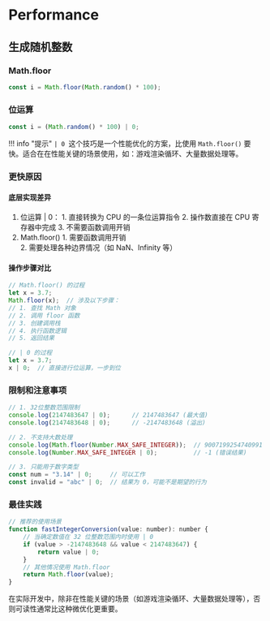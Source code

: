 # Performance

## 生成随机整数

### Math.floor

```js
const i = Math.floor(Math.random() * 100);
```

### 位运算

```js
const i = (Math.random() * 100) | 0;
```

!!! info "提示"
	`| 0 `这个技巧是一个性能优化的方案，比使用 `Math.floor()` 要快。适合在在性能关键的场景使用，如：游戏渲染循环、大量数据处理等。

### 更快原因

#### 底层实现差异

  1. 位运算 | 0：
    1. 直接转换为 CPU 的一条位运算指令
    2. 操作数直接在 CPU 寄存器中完成
    3. 不需要函数调用开销
  2. Math.floor()
    1. 需要函数调用开销  
    2. 需要处理各种边界情况（如 NaN、Infinity 等）

#### 操作步骤对比

```js
// Math.floor() 的过程
let x = 3.7;
Math.floor(x);  // 涉及以下步骤：
// 1. 查找 Math 对象
// 2. 调用 floor 函数
// 3. 创建调用栈
// 4. 执行函数逻辑
// 5. 返回结果

// | 0 的过程
let x = 3.7;
x | 0;  // 直接进行位运算，一步到位
```

### 限制和注意事项

```js
// 1. 32位整数范围限制
console.log(2147483647 | 0);      // 2147483647 (最大值)
console.log(2147483648 | 0);      // -2147483648 (溢出)

// 2. 不支持大数处理
console.log(Math.floor(Number.MAX_SAFE_INTEGER));  // 9007199254740991
console.log(Number.MAX_SAFE_INTEGER | 0);          // -1 (错误结果)

// 3. 只能用于数字类型
const num = "3.14" | 0;     // 可以工作
const invalid = "abc" | 0;  // 结果为 0，可能不是期望的行为
```

### 最佳实践

```js
// 推荐的使用场景
function fastIntegerConversion(value: number): number {
    // 当确定数值在 32 位整数范围内时使用 | 0
    if (value > -2147483648 && value < 2147483647) {
        return value | 0;
    }
    // 其他情况使用 Math.floor
    return Math.floor(value);
}
```

在实际开发中，除非在性能关键的场景（如游戏渲染循环、大量数据处理等），否则可读性通常比这种微优化更重要。
